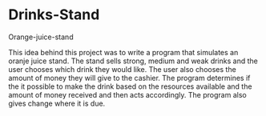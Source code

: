 # Drinks-Stand
Orange-juice-stand

This idea behind this project was to write a program that simulates an oranje juice stand. The stand sells strong, medium and weak drinks and the user chooses which drink they would like. The user also chooses the amount of money they will give to the cashier. The program determines if the it possible to make the drink based on the resources available and the amount of money received and then acts accordingly. The program also gives change where it is due. 
